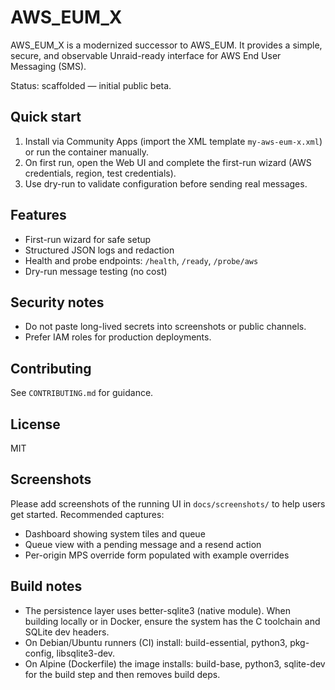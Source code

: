 # AWS_EUM_X

AWS_EUM_X is a modernized successor to AWS_EUM. It provides a simple,
secure, and observable Unraid-ready interface for AWS End User Messaging (SMS).

Status: scaffolded — initial public beta.

Quick start
-----------
1. Install via Community Apps (import the XML template `my-aws-eum-x.xml`) or
   run the container manually.
2. On first run, open the Web UI and complete the first-run wizard (AWS
   credentials, region, test credentials).
3. Use dry-run to validate configuration before sending real messages.

Features
--------
- First-run wizard for safe setup
- Structured JSON logs and redaction
- Health and probe endpoints: `/health`, `/ready`, `/probe/aws`
- Dry-run message testing (no cost)

Security notes
--------------
- Do not paste long-lived secrets into screenshots or public channels.
- Prefer IAM roles for production deployments.

Contributing
------------
See `CONTRIBUTING.md` for guidance.

License
-------
MIT

Screenshots
-----------
Please add screenshots of the running UI in `docs/screenshots/` to help users get started. Recommended captures:
- Dashboard showing system tiles and queue
- Queue view with a pending message and a resend action
- Per-origin MPS override form populated with example overrides

Build notes
-----------
- The persistence layer uses better-sqlite3 (native module). When building locally or in Docker, ensure the system has the C toolchain and SQLite dev headers.
- On Debian/Ubuntu runners (CI) install: build-essential, python3, pkg-config, libsqlite3-dev.
- On Alpine (Dockerfile) the image installs: build-base, python3, sqlite-dev for the build step and then removes build deps.

